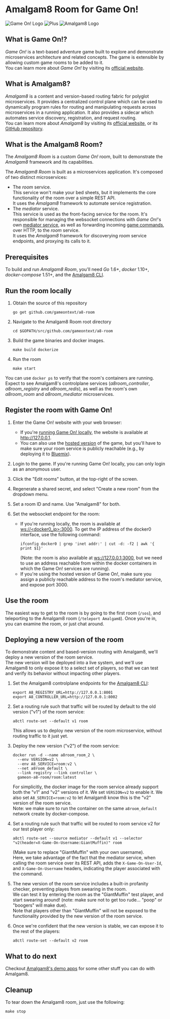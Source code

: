# Amalgam8 Room for Game On!
![Game On! Logo](https://avatars3.githubusercontent.com/u/15149525?v=3&s=200) ![Plus](http://downloadicons.net/sites/default/files/green-plus-sign-icon-50923.png) ![Amalgam8 Logo](https://avatars2.githubusercontent.com/u/19418902?v=3&s=200)  

## What is Game On!?

*Game On!* is a text-based adventure game built to explore and demonstrate microservices architecture and related concepts.
The game is extensible by allowing custom game rooms to be added to it.  
You can learn more about *Game On!* by visiting its [official website](https://game-on.org).

## What is Amalgam8?

*Amalgam8* is a content and version-based routing fabric for polyglot microservices.
It provides a centralized control plane which can be used to dynamically program rules for routing and manipulating requests across microservices in a running application.
It also provides a sidecar which automates service discovery, registration, and request routing.  
You can learn more about *Amalgam8* by visiting its [official website](https://www.amalgam8.io/), or its [GitHub repository](https://github.com/amalgam8/amalgam8).

## What is the Amalgam8 Room?

The *Amalgam8 Room* is a custom *Game On!* room, built to demonstrate the *Amalgam8* framework and its capabilities.

The *Amalgam8 Room* is built as a microservices application. It's composed of two distinct microservices:
- The *room* service.  
  This service won't make your bed sheets, but it implements the core functionality of the room over a simple REST API.  
  It uses the *Amalgam8* framework to automate service registration.
- The *mediator* service.  
  This service is used as the front-facing service for the room. It's responsible for managing the websocket connections with *Game On!*'s own [mediator service](https://gameontext.gitbooks.io/gameon-gitbook/content/microservices/#_mediator),
  as well as forwarding incoming [game commands](https://gameontext.gitbooks.io/gameon-gitbook/content/microservices/WebSocketProtocol.html), over HTTP, to the *room* service.  
  It uses the *Amalgam8* framework for discoverying *room* service endpoints, and proxying its calls to it.

## Prerequisites

To build and run *Amalgam8 Room*, you'll need *Go* 1.6+, *docker* 1.10+, *docker-compose* 1.51+, and the [Amalgam8 CLI](https://github.com/amalgam8/a8ctl).

## Run the room locally

1. Obtain the source of this repository
   ```shell
   go get github.com/gameontext/a8-room
   ```
2. Navigate to the Amalgam8 Room root directory
   ```shell
   cd $GOPATH/src/github.com/gameontext/a8-room
   ```
3. Build the game binaries and docker images.
   ```shell
   make build dockerize
   ```
4. Run the room
   ```shell
   make start
   ```

You can use `docker ps` to verify that the room's containers are running. Expect to see Amalgam8's controlplane services (*a8room_controller*, *a8room_registry* and *a8room_redis*), as well as the room's own *a8room_room* and *a8room_mediator* microservices.

## Register the room with Game On!

1. Enter the Game On! website with your web browser:
   - If you're [running Game On! locally](https://github.com/gameontext/gameon#local-room-development), the website is available at http://127.0.0.1.  
   - You can also use the [hosted version](https://game-on.org) of the game, but you'll have to make sure your room service is publicly reachable (e.g., by deploying it to [Bluemix](https://console.ng.bluemix.net/)).

2. Login to the game. If you're running Game On! locally, you can only login as an anonymous user.

3. Click the "Edit rooms" button, at the top-right of the screen.

4. Regenerate a shared secret, and select "Create a new room" from the dropdown menu.

5. Set a room ID and name. Use "Amalgam8" for both.

6. Set the websocket endpoint for the room:  
   - If you're running locally, the room is available at [ws://&lt;docker0_ip&gt;:3000](ws://&lt;docker0_ip&gt;:3000).
     To get the IP address of the docker0 interface, use the following command:
     ```shell
     ifconfig docker0 | grep 'inet addr:' | cut -d: -f2 | awk '{ print $1}'
     ```
     (Note: the room is also available at [ws://127.0.0.1:3000](ws://127.0.0.1:3000), but we need to use an address reachable from within the docker containers in which the Game On! services are running).
   - If you're using the hosted version of Game On!, make sure you assign a publicly reachable address to the room's mediator service, and expose port 3000.

## Use the room

The easiest way to get to the room is by going to the first room (`/sos`), and teleporting to the Amalgam8 room (`/teleport Amalgam8`).
Once you're in, you can examine the room, or just chat around.

## Deploying a new version of the room

To demonstrate content and based-version routing with Amalgam8, we'll deploy a new version of the room service.  
The new version will be deployed into a live system, and we'll use Amalgam8 to only expose it to a select set of players, so that we can test and verify its behavior without impacting other players.

1. Set the Amalgam8 controlplane endpoints for the [Amalgam8 CLI](https://github.com/amalgam8/a8ctl):   
   ```shell
   export A8_REGISTRY_URL=http://127.0.0.1:8001
   export A8_CONTROLLER_URL=http://127.0.0.1:8002
   ```

2. Set a routing rule such that traffic will be routed by default to the old version ("v1") of the room service:  
   ```shell
   a8ctl route-set --default v1 room
   ```
   This allows us to deploy new version of the room microservice, without routing traffic to it just yet.
   
3. Deploy the new version ("v2") of the room service:
   ```shell
   docker run -d --name a8room_room_2 \
     --env VERSION=v2 \
     --env A8_SERVICE=room:v2 \
     --net a8room_default \
     --link registry --link controller \
     gameon-a8-room/room:latest
   ```
   For simplicitly, the docker image for the room service already support both the "v1" and "v2" versions of it.
   We set `VERSION=v2` to enable it. We also set `A8_SERVICE=room:v2` to let Amalgam8 know this is the "v2" version of the room service.  
   Note: we make sure to run the container on the same `a8room_default` network create by docker-compose.

4. Set a routing rule such that traffic will be routed to room service v2 for our test player only:
   ```shell
   a8ctl route-set --source mediator --default v1 --selector "v2(header=X-Game-On-Username:GiantMuffin)" room
   ```
   (Make sure to replace "GiantMuffin" with your own username).  
   Here, we take advantage of the fact that the mediator service, when calling the room service over its REST API, adds the `X-Game-On-User-Id`, and `X-Game-On-Username` headers, indicating the player associated with the command.
 
5. The new version of the room service includes a built-in profanity checker, preventing playes from swearing in the room.  
   We can test it by entering the room as the "GiantMuffin" test player, and start swearing around! (note: make sure not to get too rude... "poop" or "boogers" will make due).  
   Note that players other than "GiantMuffin" will not be exposed to the functionality provided by the new version of the room service.
   
6. Once we're confident that the new version is stable, we can expose it to the rest of the players:
    ```shell
    a8ctl route-set --default v2 room
    ```
    
## What to do next

Checkout [Amalgam8's demo apps](https://www.amalgam8.io/docs/demo.html) for some other stuff you can do with Amalgam8.

## Cleanup
To tear down the Amalgam8 room, just use the following:
```shell
make stop
```
